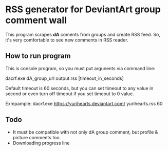 # RSS generator for DeviantArt group comment wall 

This program scrapes **dA** coments from groups and create RSS feed. So, it's very comfortable to see new comments in RSS reader.

## How to run program

This is console program, so you must put argunents via command line:

  dacrf.exe dA_group_url output.rss [timeout_in_seconds]

Default timeout is 60 seconds, but you can set timeout to any value in second or even turn off timeout if you set timeout to 0 value. 

Exmpample:
  dacrf.exe https://yurihearts.deviantart.com/ yurihearts.rss 60

## Todo

* It must be compatible with not only dA group comment, but profile & picture comments too.
* Downloading progress line



